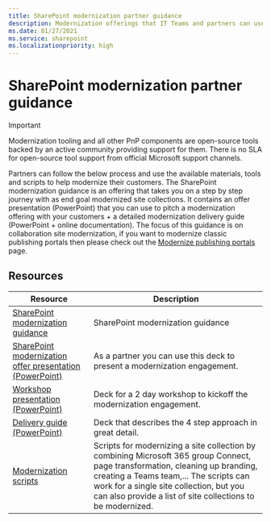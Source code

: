 ```yaml
---
title: SharePoint modernization partner guidance
description: Modernization offerings that IT Teams and partners can use with their customers
ms.date: 01/27/2021
ms.service: sharepoint
ms.localizationpriority: high
---
```


# SharePoint modernization partner guidance

> [!IMPORTANT]
> Modernization tooling and all other PnP components are open-source tools backed by an active community providing support for them. There is no SLA for open-source tool support from official Microsoft support channels.

Partners can follow the below process and use the available materials, tools and scripts to help modernize their customers. The SharePoint modernization guidance is an offering that takes you on a step by step journey with as end goal modernized site collections. It contains an offer presentation (PowerPoint) that you can use to pitch a modernization offering with your customers + a detailed modernization delivery guide (PowerPoint + online documentation). The focus of this guidance is on collaboration site modernization, if you want to modernize classic publishing portals then please check out the [Modernize publishing portals](modernize-publishing-portal.md) page.

## Resources

Resource | Description
---------|------------
[SharePoint modernization guidance](modernize-guidance.md) | SharePoint modernization guidance
[SharePoint modernization offer presentation (PowerPoint)](https://github.com/SharePoint/sp-dev-modernization/blob/dev/Modernization%20partner%20guidance/Microsoft%20Teamwork%20Transformation%20Customer%20Offer%20Presentation.pptx?raw=true) | As a partner you can use this deck to present a modernization engagement.
[Workshop presentation (PowerPoint)](https://github.com/SharePoint/sp-dev-modernization/blob/dev/Modernization%20partner%20guidance/Microsoft%20Teamwork%20Transformation%20Workshop.pptx?raw=true) | Deck for a 2 day workshop to kickoff the modernization engagement.
[Delivery guide (PowerPoint)](https://github.com/SharePoint/sp-dev-modernization/blob/dev/Modernization%20partner%20guidance/Microsoft%20Teamwork%20Transformation%20Delivery%20Guide.pptx?raw=true) | Deck that describes the 4 step approach in great detail.
[Modernization scripts](https://aka.ms/sppnp-modernization-sitecollectionscripts) | Scripts for modernizing a site collection by combining Microsoft 365 group Connect, page transformation, cleaning up branding, creating a Teams team,... The scripts can work for a single site collection, but you can also provide a list of site collections to be modernized.
